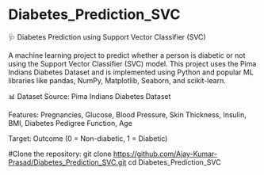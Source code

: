 # Diabetes_Prediction_SVC
🩺 Diabetes Prediction using Support Vector Classifier (SVC)

A machine learning project to predict whether a person is diabetic or not using the Support Vector Classifier (SVC) model. This project uses the Pima Indians Diabetes Dataset and is implemented using Python and popular ML libraries like pandas, NumPy, Matplotlib, Seaborn, and scikit-learn.

📊 Dataset
Source: Pima Indians Diabetes Dataset

Features: Pregnancies, Glucose, Blood Pressure, Skin Thickness, Insulin, BMI, Diabetes Pedigree Function, Age

Target: Outcome (0 = Non-diabetic, 1 = Diabetic)

#Clone the repository:
git clone https://github.com/Ajay-Kumar-Prasad/Diabetes_Prediction_SVC.git
cd Diabetes_Prediction_SVC

